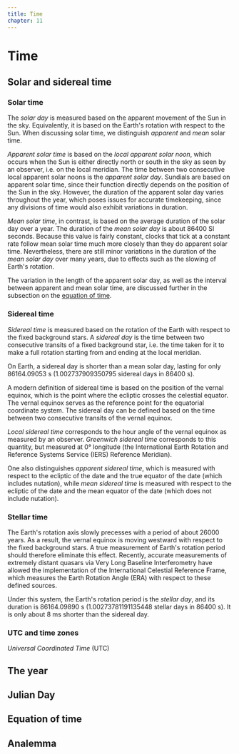 ```yaml
---
title: Time
chapter: 11
---
```

# Time
<!-- https://www.iers.org/IERS/EN/DataProducts/ICRF/icrf.html
https://www.aanda.org/articles/aa/pdf/2003/30/aa3487.pdf
http://articles.adsabs.harvard.edu/pdf/1982A%26A...105..359A
https://www.iers.org/SharedDocs/Publikationen/EN/IERS/Publications/tn/TechnNote36/tn36_043.pdf?__blob=publicationFile&v=1
https://www.nist.gov/pml/time-and-frequency-division/popular-links/time-frequency-z/time-and-frequency-z-s-so -->
## Solar and sidereal time

### Solar time
The *solar day* is measured based on the apparent movement of the Sun in the sky. Equivalently, it is based on the Earth's rotation with respect to the Sun. When discussing solar time, we distinguish *apparent* and *mean* solar time.

*Apparent solar time* is based on the *local apparent solar noon*, which occurs when the Sun is either directly north or south in the sky as seen by an observer, i.e. on the local meridian. The time between two consecutive local apparent solar noons is the *apparent solar day*. Sundials are based on apparent solar time, since their function directly depends on the position of the Sun in the sky. However, the duration of the apparent solar day varies throughout the year, which poses issues for accurate timekeeping, since any divisions of time would also exhibit variations in duration. 

*Mean solar time*, in contrast, is based on the average duration of the solar day over a year. The duration of the *mean solar day* is about 86400 SI seconds. Because this value is fairly constant, clocks that tick at a constant rate follow mean solar time much more closely than they do apparent solar time. Nevertheless, there are still minor variations in the duration of the *mean solar day* over many years, due to effects such as the slowing of Earth's rotation. 

The variation in the length of the apparent solar day, as well as the interval between apparent and mean solar time, are discussed further in the subsection on the [equation of time](#equation-of-time).

### Sidereal time
*Sidereal time* is measured based on the rotation of the Earth with respect to the fixed background stars. A *sidereal day* is the time between two consecutive transits of a fixed background star, i.e. the time taken for it to make a full rotation starting from and ending at the local meridian.

On Earth, a sidereal day is shorter than a mean solar day, lasting for only 86164.09053 s (1.002737909350795 sidereal days in 86400 s).

A modern definition of sidereal time is based on the position of the vernal equinox, which is the point where the ecliptic crosses the celestial equator. The vernal equinox serves as the reference point for the equatorial coordinate system. The sidereal day can be defined based on the time between two consecutive transits of the vernal equinox. 

*Local sidereal time* corresponds to the hour angle of the vernal equinox as measured by an observer. *Greenwich sidereal time* corresponds to this quantity, but measured at 0° longitude (the International Earth Rotation and Reference Systems Service (IERS) Reference Meridian).

One also distinguishes *apparent sidereal time*, which is measured with respect to the ecliptic of the date and the true equator of the date (which includes nutation), while *mean sidereal time* is measured with respect to the ecliptic of the date and the mean equator of the date (which does not include nutation). 

### Stellar time
The Earth's rotation axis slowly precesses with a period of about 26000 years. As a result, the vernal equinox is moving westward with respect to the fixed background stars. A true measurement of Earth's rotation period should therefore eliminate this effect. Recently, accurate measurements of extremely distant quasars via Very Long Baseline Interferometry have allowed the implementation of the International Celestial Reference Frame, which measures the Earth Rotation Angle (ERA) with respect to these defined sources. 

Under this system, the Earth's rotation period is the *stellar day*, and its duration is 86164.09890 s (1.00273781191135448 stellar days in 86400 s). It is only about 8 ms shorter than the sidereal day.

### UTC and time zones
*Universal Coordinated Time* (UTC)

## The year

## Julian Day

## Equation of time

## Analemma
